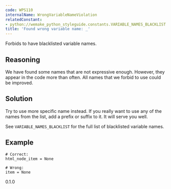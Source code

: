```yaml
---
code: WPS110
internalName: WrongVariableNameViolation
relatedConstant:
- python://wemake_python_styleguide.constants.VARIABLE_NAMES_BLACKLIST
title: 'Found wrong variable name: _'
---
```


Forbids to have blacklisted variable names.

## Reasoning
We have found some names that are not expressive enough. However,
they appear in the code more than often. All names that we forbid to
use could be improved.

## Solution
Try to use more specific name instead. If you really want to use any
of the names from the list, add a prefix or suffix to it. It will
serve you well.

See `VARIABLE_NAMES_BLACKLIST`
for the full list of blacklisted variable names.

## Example

    # Correct:
    html_node_item = None
    
    # Wrong:
    item = None

<div class="versionadded">

0.1.0

</div>